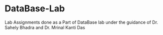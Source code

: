 # DataBase-Lab
Lab Assignments done as a Part of DataBase lab under the guidance of Dr. Sahely Bhadra and Dr. Mrinal Kanti Das
